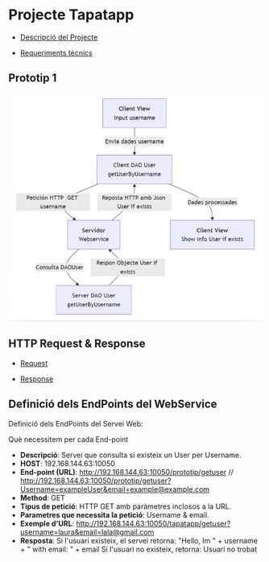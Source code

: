# Projecte Tapatapp 
- [Descripció del Projecte](Informació/descripcio.md)

- [Requeriments tècnics](Informació/Requeriments.md)

## Prototip 1
![Diagrama 1](<Prototip Diagrama 1/diagramaPrototip1.png>)

## HTTP Request & Response

- [Request](HTTP/http.request.md)

- [Response](HTTP/http.response.md)


## Definició dels EndPoints del WebService
Definició dels EndPoints del Servei Web:

Què necessitem per cada End-point

- <b>Descripció</b>: Servei que consulta si existeix un User per Username.
- <b>HOST</b>: 192.168.144.63:10050
- <b>End-point (URL)</b>: http://192.168.144.63:10050/prototip/getuser // http://192.168.144.63:10050/prototip/getuser?Username=exampleUser&email=example@example.com 
- <b>Method</b>: GET
- <b>Tipus de petició</b>: HTTP GET amb paràmetres inclosos a la URL.
- <b>Parametres que necessita la petició</b>: Username & email.
- <b>Exemple d'URL</b>: http://192.168.144.63:10050/tapatapp/getuser?username=laura&email=lala@gmail.com
- <b>Resposta</b>: Si l'usuari existeix, el servei retorna: 
        "Hello, Im " + username + " with email: " + email
Si l'usuari no existeix, retorna:
        Usuari no trobat